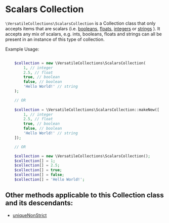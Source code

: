 # Scalars Collection

`\VersatileCollections\ScalarsCollection` is a Collection class that only accepts
items that are scalars (i.e. [booleans](http://php.net/manual/en/language.types.boolean.php), 
[floats](http://php.net/manual/en/language.types.float.php), 
[integers](http://php.net/manual/en/language.types.integer.php) 
or [strings](http://php.net/manual/en/language.types.string.php) ).
It accepts any mix of scalars, e.g. ints, booleans, floats and strings can all 
be present in an instance of this type of collection.

Example Usage:

```php
    
    $collection = new \VersatileCollections\ScalarsCollection(
        1, // integer
        2.5, // float
        true, // boolean
        false, // boolean
        'Hello World!' // string 
    );

    // OR
    
    $collection = \VersatileCollections\ScalarsCollection::makeNew([
        1, // integer
        2.5, // float
        true, // boolean
        false, // boolean
        'Hello World!' // string 
    ]);

    // OR

    $collection = new \VersatileCollections\ScalarsCollection();
    $collection[] = 1;
    $collection[] = 2.5;
    $collection[] = true;
    $collection[] = false;
    $collection[] = 'Hello World!';
```


## Other methods applicable to this Collection class and its descendants:
* [uniqueNonStrict](MethodDescriptions.md#ScalarsCollection-uniqueNonStrict)